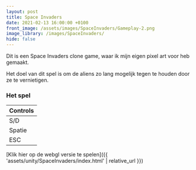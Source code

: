 ```yaml
---
layout: post
title: Space Invaders
date: 2021-02-13 16:00:00 +0100
front_image: /assets/images/SpaceInvaders/Gameplay-2.png
image_library: /images/SpaceInvaders/
hide: false
---
```


Dit is een Space Invaders clone game, waar ik mijn eigen pixel art voor heb gemaakt.

Het doel van dit spel is om de aliens zo lang mogelijk tegen te houden door ze te vernietigen.

### Het spel

| Controls |
|:------|
| S/D | Beweegt het schip horizontaal |
| Spatie | Schieten |
| ESC | Pauseert het spel |

[Klik hier op de webgl versie te spelen]({{ 'assets/unity/SpaceInvaders/index.html' | relative_url }})
